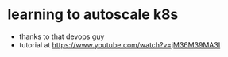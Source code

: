 # learning to autoscale k8s   
- thanks to that devops guy
- tutorial at https://www.youtube.com/watch?v=jM36M39MA3I